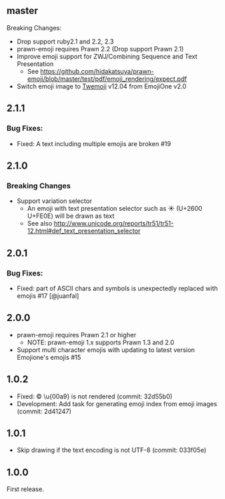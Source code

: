 ## master

Breaking Changes:

 * Drop support ruby2.1 and 2.2, 2.3
 * prawn-emoji requires Prawn 2.2 (Drop support Prawn 2.1)
 * Improve emoji support for ZWJ/Combining Sequence and Text Presentation
   * See https://github.com/hidakatsuya/prawn-emoji/blob/master/test/pdf/emoji_rendering/expect.pdf
 * Switch emoji image to [Twemoji](https://github.com/twitter/twemoji) v12.04 from EmojiOne v2.0

## 2.1.1

### Bug Fixes:

 * Fixed: A text including multiple emojis are broken #19

## 2.1.0

### Breaking Changes

 * Support variation selector
   * An emoji with text presentation selector such as ☀︎ (U+2600 U+FE0E) will be drawn as text
   * See also http://www.unicode.org/reports/tr51/tr51-12.html#def_text_presentation_selector

## 2.0.1

### Bug Fixes:

 * Fixed: part of ASCII chars and symbols is unexpectedly replaced with emojis #17 [@juanfal]

## 2.0.0

 * prawn-emoji requires Prawn 2.1 or higher
   - NOTE: prawn-emoji 1.x supports Prawn 1.3 and 2.0
 * Support multi character emojis with updating to latest version Emojione's emojis #15

## 1.0.2

 * Fixed: © \u{00a9} is not rendered (commit: 32d55b0)
 * Development: Add task for generating emoji index from emoji images (commit: 2d41247)

## 1.0.1

 * Skip drawing if the text encoding is not UTF-8 (commit: 033f05e)

## 1.0.0

First release.
